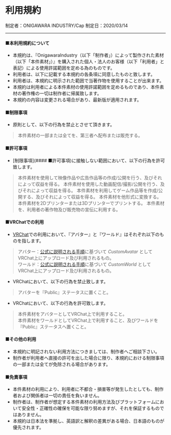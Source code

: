 # 利用規約
 
制定者：ONIGAWARA INDUSTRY/Cap
制定日：2020/03/14 
***

#### ■本利用規約について

- 本規約は、『OnigawaraIndustry（以下「制作者」）によって製作された素材（以下「本件素材」）』を購入された個人・法人のお客様（以下「利用者」と表記）による使用許諾範囲を定める為のものです。
- 利用者は、以下に記載する本規約の各条項に同意したものと致します。
- 利用者は、本規約に明示された範囲で当著作物を使用することが出来ます。
- 本規約は利用者による本件素材の使用許諾範囲を定めるものであり、本件素材の著作権の一切は制作者に帰属致します。
- 本規約の内容は変更される場合があり、最新版が適用されます。


#### ■制限事項

- 原則として、以下の行為を禁止とさせて頂きます。
> 本件素材の一部または全てを、第三者へ配布または販売する。


#### ■許可事項

- [制限事項](#### ■許可事項)に接触しない範囲において、以下の行為を許可致します。
> 本件素材を使用して映像作品や広告作品等の作成/公開を行う、及びそれによって収益を得る。
> 本件素材を使用した動画配信/撮影/公開を行う、及びそれによって収益を得る。
> 本件素材を利用してゲーム作品等を作成/公開する、及びそれによって収益を得る。
> 本件素材を他形式に変換する。
> 本件素材を2Dプリンターまたは3Dプリンターでプリントする。
> 本件素材を、利用者の著作物及び販売物の宣伝に利用する。


#### ■VRChatでの利用

- [VRChat](https://vrchat.com/)での利用において、『アバター』と『ワールド』はそれぞれ以下のものを指します。
> アバター：[公式に説明される手順](https://docs.vrchat.com/docs/creating-your-first-avatar)に基づいて *CustomAvatar* としてVRChat上にアップロード及び利用されるもの。  
> ワールド：[公式に説明される手順](https://docs.vrchat.com/docs/creating-your-first-world)に基づいて *CustomWorld* としてVRChat上にアップロード及び利用されるもの。

- VRChatにおいて、以下の行為を禁止致します。
> アバターを『Public』ステータスに置くこと。

- VRChatにおいて、以下の行為を許可致します。
> 本件素材をアバターとしてVRChat上で利用すること。  
> 本件素材をワールドとしてVRChat上で利用すること、及びワールドを『Public』ステータスへ置くこと。  


#### ■その他の利用

- 本規約に明記されない利用方法につきましては、制作者へご相談下さい。  
- 制作者が利用者へ直接の許可を出した場合に限り、本規約における制限事項の一部または全てが免除される場合があります。  


#### ■免責事項

- 本件素材の利用により、利用者に不都合・損害等が発生したとしても、制作者および関係者は一切の責任を負いません。  
- 制作者は、制作者が想定する本件素材の利用方法及びプラットフォームにおいて安全性・正確性の確保を可能な限り努めますが、それを保証するものではありません。  
- 本規約は日本法を準拠し、英語訳と解釈の差異がある場合、日本語のものが優先されます。  
